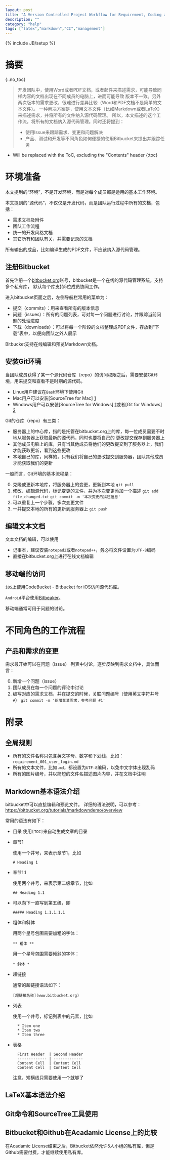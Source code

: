 ```yaml
---
layout: post
title: "A Version Controlled Project Workflow for Requirement, Coding and Continuous Integration"
description: ""
category: "help"
tags: ["latex","markdown","CI","management"]
---
```

{% include JB/setup %}


# 摘要
{:.no_toc}
> 开发团队中，使用Word或者PDF文档，或者邮件来描述需求，可能导致同样内容的文档出现在不同成员的电脑上，进而可能导致
> 版本不一致。另外两次版本的需求更改，很难进行差异比较（Word和PDF文档不是简单的文本文件）。
> 一种解决方案是，使用文本文件（比如Markdown或者LaTeX）来描述需求，并将所有的文件纳入源代码管理。
> 所以，本文描述的这个工作流，将所有的文档纳入源代码管理。同时还将提到：
> 
> * 使用Issue来跟踪需求、变更和问题解决
> * 产品、测试和开发等不同角色如何便捷的使用Bitbucket来提出并跟踪任务
>

<!--more-->

* Will be replaced with the ToC, excluding the "Contents" header
{:toc}

# 环境准备
本文提到的“环境”，不是开发环境，而是对每个成员都是适用的基本工作环境。

本文提到的“源代码”，不仅仅是开发代码，而是团队运行过程中所有的文档，包括：

* 需求文档及附件
* 团队工作流程
* 统一的开发风格文档
* 其它所有和团队有关，并需要记录的文档

所有输出的成品，比如编译生成的PDF文件，不应该纳入源代码管理。


## 注册Bitbucket
首先注册一个[bitbucket.org](https://bitbucket.org)账号，bitbucket是一个在线的源代码管理系统，支持多个私有库，
默认每个库支持5位成员协同工作。

进入bitbucket页面之后，左侧导航栏常用的菜单为：

* 提交（commits）：用来查看所有的版本信息
* 问题（issues）：所有的问题列表，可对每一个问题进行讨论，并跟踪当前问题的处理进度
* 下载（downloads）：可以将每一个阶段的文档整理成PDF文件，存放到“下载”表中，以便向团队之外人展示

Bitbucket支持在线编辑和预览Markdown文档。

## 安装Git环境
当团队成员获得了某一个源代码仓库（repo）的访问权限之后，需要安装Git环境，用来提交和查看不是时期的源代码。

* Linux用户建议在`Bash`环境下使用Git
* Mac用户可以安装[SourceTree for Mac] [1]
* Windows用户可以安装[SourceTree for Windows] [1]或者[Git for Windows] [2]

Git的仓库（repo）有三类：

* 服务器上的中心库，指的是托管在bitbucket.org上的库，每一位成员需要不时地从服务器上获取最新的源代码，同时也要将自己的
  更改提交保存到服务器上
* 其他成员电脑上的库，只有当其他成员将他们的更改提交到了服务器上，我们才能获取更新，看到这些更改
* 本地自己的库，同样的，只有我们将自己的更改提交到服务器，团队其他成员才能获取我们的更新

一般而言，Git环境的基本流程是：

0. 克隆或更新本地库，将服务器上的变更，更新到本地
  `git pull`
0. 修改、编辑源代码，标记变更的文件，并为本次变更添加一个描述
  `git add file_changed.txt`
  `git commit -m '本次变更的描述信息'`
0. 可以重复上一个步骤，多次变更文件
0. 一并提交本地的所有的更新到服务器上
  `git push`
  
## 编辑文本文档

文本文档的编辑，可以使用

* 记事本，建议安装`notepad2`或者`notepad++`，务必将文件设置为`UTF-8`编码
* 直接在bitbucket.org上进行在线文档编辑

## 移动端的访问
`iOS`上使用CodeBucket - Bitbucket for iOS访问源代码库。

`Android`平台使用[Bitbeaker](http://www.coolapk.com/apk/fi.iki.kuitsi.bitbeaker)。

移动端通常可用于问题的讨论。


# 不同角色的工作流程

## 产品和需求的变更
需求最开始可以在问题（issue） 列表中讨论，逐步反映到需求文档中，具体而言：

0. 新增一个问题（issue）
0. 团队成员在每一个问题的评论中讨论
0. 编写对应的需求文档，并在提交的时候，关联问题编号（使用英文字符井号`#`）
  `git commit -m '新增某某需求，参考问题 #1'`


# 附录

## 全局规则

* 所有的文件名称只包含英文字母、数字和下划线，比如：
  `requirement_001_user_login.md`
* 所有的文本文件，比如`.md`，都设置为`UTF-8`编码，以免中文字体出现乱码
* 所有的图片编号，并以简短的文件名描述图片内容，并在文档中注明

## Markdown基本语法介绍
bitbucket中可以直接编辑和预览文件。
详细的语法说明，可以参考：https://bitbucket.org/tutorials/markdowndemo/overview

常用的语法有如下：

* 目录
  使用`[TOC]`来自动生成文章的目录
* 章节1

  使用一个井号，来表示章节1，比如
  
  `# Heading 1`
* 章节1.1

  使用两个井号，来表示第二级章节，比如
  
  `## Heading 1.1`
* 可以向下一直写到第五级，即

  `##### Heading 1.1.1.1.1`
* 粗体和斜体

  用两个星号包围需要加粗的字体：
  
  ``** 粗体 **``
  
  用一个星号包围需要倾斜的字体：
  
  ``* 斜体 *``
* 超链接

  通常的超链接语法如下：
  
  `[超链接名称](www.bitbucket.org)`
* 列表

  使用一个井号，标记列表中的元素，比如
    
        * Item one
        * Item two
        * Item three
        
* 表格
    
        First Header  | Second Header
        ------------- | -------------
        Content Cell  | Content Cell
        Content Cell  | Content Cell
 
  注意，短横线只需要使用一个就够了
  
## LaTeX基本语法介绍

## Git命令和SourceTree工具使用

## Bitbucket和Github在Acadamic License上的比较

在Acadamic License结束之后，Bitbucket依然允许5人小组的私有库，但是Github需要付费，才能继续使用私有库。

[1]: https://www.sourcetreeapp.com/ "SourceTree"
[2]: https://git-for-windows.github.io/ "Git for Windows"